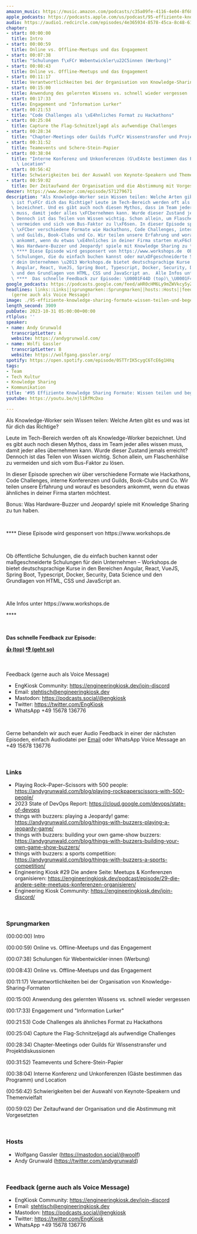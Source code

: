 ```yaml
---
amazon_music: https://music.amazon.com/podcasts/c35a09fe-4116-4e04-8f68-77d61b112e46/episodes/8cf04e14-6a65-4a27-9335-623689012ff4/engineering-kiosk-95-effiziente-knowledge-sharing-formate-wissen-teilen-und-begeistern
apple_podcasts: https://podcasts.apple.com/us/podcast/95-effiziente-knowledge-sharing-formate-wissen-teilen/id1603082924?i=1000633177166&uo=4
audio: https://audio1.redcircle.com/episodes/4e365934-8578-45ca-8c48-61afefa4185a/stream.mp3
chapter:
- start: 00:00:00
  title: Intro
- start: 00:00:59
  title: Online vs. Offline-Meetups und das Engagement
- start: 00:07:38
  title: "Schulungen f\xFCr Webentwickler\u22C5innen (Werbung)"
- start: 00:08:43
  title: Online vs. Offline-Meetups und das Engagement
- start: 00:11:17
  title: Verantwortlichkeiten bei der Organisation von Knowledge-Sharing-Formaten
- start: 00:15:00
  title: Anwendung des gelernten Wissens vs. schnell wieder vergessen
- start: 00:17:33
  title: Engagement und "Information Lurker"
- start: 00:21:53
  title: "Code Challenges als \xE4hnliches Format zu Hackathons"
- start: 00:25:04
  title: Capture the Flag-Schnitzeljagd als aufwendige Challenges
- start: 00:28:34
  title: "Chapter-Meetings oder Guilds f\xFCr Wissenstransfer und Projektdiskussionen"
- start: 00:31:52
  title: Teamevents und Schere-Stein-Papier
- start: 00:38:04
  title: "Interne Konferenz und Unkonferenzen (G\xE4ste bestimmen das Programm) und\
    \ Location"
- start: 00:56:42
  title: Schwierigkeiten bei der Auswahl von Keynote-Speakern und Themenvielfalt
- start: 00:59:02
  title: Der Zeitaufwand der Organisation und die Abstimmung mit Vorgesetzten
deezer: https://www.deezer.com/episode/571279671
description: "Als Knowledge-Worker sein Wissen teilen: Welche Arten gibt es und was\
  \ ist f\xFCr dich das Richtige? Leute im Tech-Bereich werden oft als Knowledge-Worker\
  \ bezeichnet. Und es gibt auch noch diesen Mythos, dass im Team jeder alles wissen\
  \ muss, damit jeder alles \xFCbernehmen kann. Wurde dieser Zustand jemals erreicht?\
  \ Dennoch ist das Teilen von Wissen wichtig. Schon allein, um Flaschenh\xE4lse zu\
  \ vermeiden und sich vom Bus-Faktor zu l\xF6sen. In dieser Episode sprechen wir\
  \ \xFCber verschiedene Formate wie Hackathons, Code Challenges, interne Konferenzen\
  \ und Guilds, Book-Clubs und Co. Wir teilen unsere Erfahrung und worauf es besonders\
  \ ankommt, wenn du etwas \xE4hnliches in deiner Firma starten m\xF6chtest. Bonus:\
  \ Was Hardware-Buzzer und Jeopardy! spiele mit Knowledge Sharing zu tun haben. \
  \ **** Diese Episode wird gesponsert von https://www.workshops.de  Ob \xF6ffentliche\
  \ Schulungen, die du einfach buchen kannst oder ma\xDFgeschneiderte Schulungen f\xFC\
  r dein Unternehmen \u2013 Workshops.de bietet deutschsprachige Kurse in den Bereichen\
  \ Angular, React, VueJS, Spring Boot, Typescript, Docker, Security, Data Science\
  \ und den Grundlagen von HTML, CSS und JavaScript an.  Alle Infos unter https://www.workshops.de\
  \ ****  Das schnelle Feedback zur Episode: \U0001F44D (top)\_\U0001F44E (geht so)"
google_podcasts: https://podcasts.google.com/feed/aHR0cHM6Ly9mZWVkcy5yZWRjaXJjbGUuY29tLzBlY2ZkZmQ3LWZkYTEtNGMzZC05NTE1LTQ3NjcyN2Y5ZGY1ZQ/episode/YTk1M2JiNzQtOGNlNy00MmVmLTlkMjktYjA1YTc5NTNmYmIz?sa=X&ved=2ahUKEwj22OWA65-CAxXCM1kFHa0jC2YQkfYCegQIARAF
headlines: links::Links||sprungmarken::Sprungmarken||hosts::Hosts||feedback-gerne-auch-als-voice-message::Feedback
  (gerne auch als Voice Message)
image: ./95-effiziente-knowledge-sharing-formate-wissen-teilen-und-begeistern.jpg
length_second: 3909
pubDate: 2023-10-31 05:00:00+00:00
rtlplus: ''
speaker:
- name: Andy Grunwald
  transcriptLetter: A
  website: https://andygrunwald.com/
- name: Wolfi Gassler
  transcriptLetter: B
  website: https://wolfgang.gassler.org/
spotify: https://open.spotify.com/episode/0STTrIK5cygC6TcE6g1HXq
tags:
- Team
- Tech Kultur
- Knowledge Sharing
- Kommunikation
title: '#95 Effiziente Knowledge Sharing Formate: Wissen teilen und begeistern'
youtube: https://youtu.be/njl1RfMcDxo

---
```

<p>Als Knowledge-Worker sein Wissen teilen: Welche Arten gibt es und was ist für dich das Richtige?</p><p>Leute im Tech-Bereich werden oft als Knowledge-Worker bezeichnet. Und es gibt auch noch diesen Mythos, dass im Team jeder alles wissen muss, damit jeder alles übernehmen kann. Wurde dieser Zustand jemals erreicht? Dennoch ist das Teilen von Wissen wichtig. Schon allein, um Flaschenhälse zu vermeiden und sich vom Bus-Faktor zu lösen.</p><p>In dieser Episode sprechen wir über verschiedene Formate wie Hackathons, Code Challenges, interne Konferenzen und Guilds, Book-Clubs und Co. Wir teilen unsere Erfahrung und worauf es besonders ankommt, wenn du etwas ähnliches in deiner Firma starten möchtest.</p><p>Bonus: Was Hardware-Buzzer und Jeopardy! spiele mit Knowledge Sharing zu tun haben.</p><p><br></p><p>**** Diese Episode wird gesponsert von https://www.workshops.de</p><p><br></p><p>Ob öffentliche Schulungen, die du einfach buchen kannst oder maßgeschneiderte Schulungen für dein Unternehmen – Workshops.de bietet deutschsprachige Kurse in den Bereichen Angular, React, VueJS, Spring Boot, Typescript, Docker, Security, Data Science und den Grundlagen von HTML, CSS und JavaScript an.</p><p><br></p><p>Alle Infos unter https://www.workshops.de</p><p>****</p><p><br></p><p><strong>Das schnelle Feedback zur Episode:</strong></p><p><a href="https://api.openpodcast.dev/feedback/95/upvote" rel="nofollow"><strong>👍 (top)</strong></a><strong> </strong><a href="https://api.openpodcast.dev/feedback/95/downvote" rel="nofollow"><strong>👎 (geht so)</strong></a></p><p><br></p><p>Feedback (gerne auch als Voice Message)</p><ul><li>EngKiosk Community: <a href="https://engineeringkiosk.dev/join-discord">https://engineeringkiosk.dev/join-discord</a> </li><li>Email: <a href="mailto:stehtisch@engineeringkiosk.dev" rel="nofollow">stehtisch@engineeringkiosk.dev</a></li><li>Mastodon: <a href="https://podcasts.social/@engkiosk" rel="nofollow">https://podcasts.social/@engkiosk</a></li><li>Twitter: <a href="https://twitter.com/EngKiosk" rel="nofollow">https://twitter.com/EngKiosk</a></li><li>WhatsApp +49 15678 136776</li></ul><p><br></p><p>Gerne behandeln wir auch euer Audio Feedback in einer der nächsten Episoden, einfach Audiodatei per <a href="https://engineeringkiosk.dev/kontakt/">Email</a> oder WhatsApp Voice Message an +49 15678 136776</p><p><br></p><h3 id="links">Links</h3><ul><li>Playing Rock–Paper–Scissors with 500 people: <a href="https://andygrunwald.com/blog/playing-rockpaperscissors-with-500-people/" rel="nofollow">https://andygrunwald.com/blog/playing-rockpaperscissors-with-500-people/</a></li><li>2023 State of DevOps Report: <a href="https://cloud.google.com/devops/state-of-devops" rel="nofollow">https://cloud.google.com/devops/state-of-devops</a></li><li>things with buzzers: playing a Jeopardy! game: <a href="https://andygrunwald.com/blog/things-with-buzzers-playing-a-jeopardy-game/" rel="nofollow">https://andygrunwald.com/blog/things-with-buzzers-playing-a-jeopardy-game/</a></li><li>things with buzzers: building your own game-show buzzers: <a href="https://andygrunwald.com/blog/things-with-buzzers-building-your-own-game-show-buzzers/" rel="nofollow">https://andygrunwald.com/blog/things-with-buzzers-building-your-own-game-show-buzzers/</a></li><li>things with buzzers: a sports competition: <a href="https://andygrunwald.com/blog/things-with-buzzers-a-sports-competition/" rel="nofollow">https://andygrunwald.com/blog/things-with-buzzers-a-sports-competition/</a></li><li>Engineering Kiosk #29 Die andere Seite: Meetups &amp; Konferenzen organisieren: <a href="https://engineeringkiosk.dev/podcast/episode/29-die-andere-seite-meetups-konferenzen-organisieren/">https://engineeringkiosk.dev/podcast/episode/29-die-andere-seite-meetups-konferenzen-organisieren/</a></li><li>Engineering Kiosk Community: <a href="https://engineeringkiosk.dev/join-discord/">https://engineeringkiosk.dev/join-discord/</a></li></ul><p><br></p><h3 id="sprungmarken">Sprungmarken</h3><p>(00:00:00) Intro</p><p>(00:00:59) Online vs. Offline-Meetups und das Engagement</p><p>(00:07:38) Schulungen für Webentwickler⋅innen (Werbung)</p><p>(00:08:43) Online vs. Offline-Meetups und das Engagement</p><p>(00:11:17) Verantwortlichkeiten bei der Organisation von Knowledge-Sharing-Formaten</p><p>(00:15:00) Anwendung des gelernten Wissens vs. schnell wieder vergessen</p><p>(00:17:33) Engagement und &#34;Information Lurker&#34;</p><p>(00:21:53) Code Challenges als ähnliches Format zu Hackathons</p><p>(00:25:04) Capture the Flag-Schnitzeljagd als aufwendige Challenges</p><p>(00:28:34) Chapter-Meetings oder Guilds für Wissenstransfer und Projektdiskussionen</p><p>(00:31:52) Teamevents und Schere-Stein-Papier</p><p>(00:38:04) Interne Konferenz und Unkonferenzen (Gäste bestimmen das Programm) und Location</p><p>(00:56:42) Schwierigkeiten bei der Auswahl von Keynote-Speakern und Themenvielfalt</p><p>(00:59:02) Der Zeitaufwand der Organisation und die Abstimmung mit Vorgesetzten</p><p><br></p><h3 id="hosts">Hosts</h3><ul><li>Wolfgang Gassler (<a href="https://mastodon.social/@woolf" rel="nofollow">https://mastodon.social/@woolf</a>)</li><li>Andy Grunwald (<a href="https://twitter.com/andygrunwald" rel="nofollow">https://twitter.com/andygrunwald</a>)</li></ul><p><br></p><h3 id="feedback-gerne-auch-als-voice-message">Feedback (gerne auch als Voice Message)</h3><ul><li>EngKiosk Community: <a href="https://engineeringkiosk.dev/join-discord">https://engineeringkiosk.dev/join-discord</a> </li><li>Email: <a href="mailto:stehtisch@engineeringkiosk.dev" rel="nofollow">stehtisch@engineeringkiosk.dev</a></li><li>Mastodon: <a href="https://podcasts.social/@engkiosk" rel="nofollow">https://podcasts.social/@engkiosk</a></li><li>Twitter: <a href="https://twitter.com/EngKiosk" rel="nofollow">https://twitter.com/EngKiosk</a></li><li>WhatsApp +49 15678 136776</li></ul>